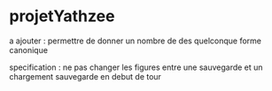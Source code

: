 # projetYathzee

a ajouter :
	permettre de donner un nombre de des quelconque
	forme canonique

specification :
	ne pas changer les figures entre une sauvegarde et un chargement
	sauvegarde en debut de tour